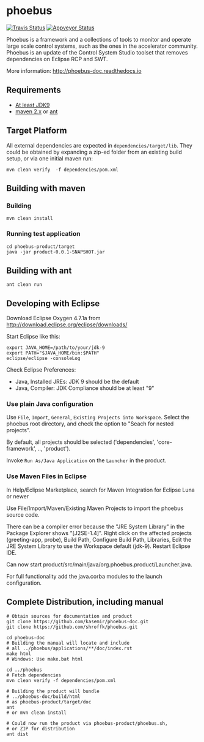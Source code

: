 # phoebus 
[![Travis Status](https://travis-ci.org/shroffk/phoebus.svg?branch=master)](https://travis-ci.org/shroffk/phoebus)
[![Appveyor Status](https://ci.appveyor.com/api/projects/status/kwktt0vf955aged1/branch/master?svg=true)](https://ci.appveyor.com/project/mattclarke/phoebus-o58ne/branch/master)

Phoebus is a framework and a collections of tools to monitor and operate large scale control systems, such as the ones in the accelerator community. Phoebus is an update of the Control System Studio toolset that removes dependencies on Eclipse RCP and SWT.

More information:
http://phoebus-doc.readthedocs.io


## Requirements
 - [At least JDK9](http://jdk.java.net/9/)
 - [maven 2.x](https://maven.apache.org/) or [ant](http://ant.apache.org/)


## Target Platform

All external dependencies are expected in `dependencies/target/lib`.
They could be obtained by expanding a zip-ed folder from an existing build setup, or via one initial maven run:


```
mvn clean verify  -f dependencies/pom.xml
```


## Building with maven

 
### Building

```
mvn clean install
```

### Running test application
```
cd phoebus-product/target
java -jar product-0.0.1-SNAPSHOT.jar
```



## Building with ant

```
ant clean run
```


## Developing with Eclipse

Download Eclipse Oxygen 4.7.1a from http://download.eclipse.org/eclipse/downloads/

Start Eclipse like this:

	export JAVA_HOME=/path/to/your/jdk-9
	export PATH="$JAVA_HOME/bin:$PATH"
	eclipse/eclipse -consoleLog

Check Eclipse Preferences:

 * Java, Installed JREs: JDK 9 should be the default
 * Java, Compiler: JDK Compliance should be at least "9"


### Use plain Java configuration

Use `File`, `Import`, `General`, `Existing Projects into Workspace`.
Select the phoebus root directory, and check the option to "Seach for nested projects".

By default, all projects should be selected ('dependencies', 'core-framework', .., 'product').

Invoke `Run As/Java Application` on the `Launcher` in the product.


### Use Maven Files in Eclipse

In Help/Eclipse Marketplace, search for Maven Integration for Eclipse Luna or newer

Use File/Import/Maven/Existing Maven Projects to import the phoebus source code.

There can be a compiler error because the "JRE System Library" in the Package Explorer shows "[J2SE-1.4]".
Right click on the affected projects (greeting-app, probe), Build Path, Configure Build Path, Libraries, Edit the JRE System Library to use the Workspace default (jdk-9).
Restart Eclipse IDE.

Can now start product/src/main/java/org.phoebus.product/Launcher.java.

For full functionality add the java.corba modules to the launch configuration.

## Complete Distribution, including manual

    # Obtain sources for documentation and product
    git clone https://github.com/kasemir/phoebus-doc.git
    git clone https://github.com/shroffk/phoebus.git

    cd phoebus-doc
    # Building the manual will locate and include
    # all ../phoebus/applications/**/doc/index.rst
    make html
    # Windows: Use make.bat html

    cd ../phoebus
    # Fetch dependencies
    mvn clean verify -f dependencies/pom.xml

    # Building the product will bundle
    # ../phoebus-doc/build/html
    # as phoebus-product/target/doc
    ant
    # or mvn clean install
    
    # Could now run the product via phoebus-product/phoebus.sh,
    # or ZIP for distribution
    ant dist

